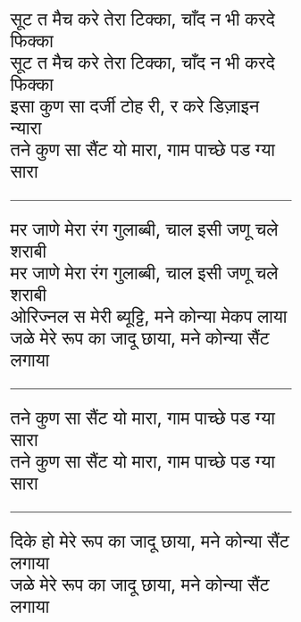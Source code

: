 <font size="6">
सूट त मैच करे तेरा टिक्का, चाँद न भी करदे फिक्का <br>
सूट त मैच करे तेरा टिक्का, चाँद न भी करदे फिक्का <br>
इसा कुण सा दर्जी टोह री, र करे डिज़ाइन न्यारा <br>
तने कुण सा सैंट यो मारा, गाम पाच्छे पड ग्या सारा <br>
<hr>

मर जाणे मेरा रंग गुलाब्बी, चाल इसी जणू चले शराबी <br>
मर जाणे मेरा रंग गुलाब्बी, चाल इसी जणू चले शराबी<br>
ओरिज्नल स मेरी ब्यूट्टि, मने कोन्या मेकप लाया<br>
जळे मेरे रूप का जादू छाया, मने कोन्या सैंट लगाया<br>
<hr>
तने कुण सा सैंट यो मारा, गाम पाच्छे पड ग्या सारा<br>
तने कुण सा सैंट यो मारा, गाम पाच्छे पड ग्या सारा<br>
<hr>
दिके हो मेरे रूप का जादू छाया, मने कोन्या सैंट लगाया<br>
जळे मेरे रूप का जादू छाया, मने कोन्या सैंट लगाया<br>
</font>